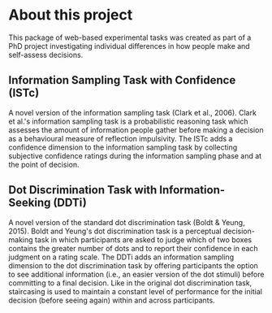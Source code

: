 # About this project

This package of web-based experimental tasks was created as part of a PhD project investigating individual differences in how people make and self-assess decisions.

## Information Sampling Task with Confidence (ISTc)

A novel version of the information sampling task (Clark et al., 2006). Clark et al.'s information sampling task is a probabilistic reasoning task which assesses the amount of information people gather before making a decision as a behavioural measure of reflection impulsivity. The ISTc adds a confidence dimension to the information sampling task by collecting subjective confidence ratings during the information sampling phase and at the point of decision.

## Dot Discrimination Task with Information-Seeking (DDTi)

A novel version of the standard dot discrimination task (Boldt & Yeung, 2015). Boldt and Yeung's dot discrimination task is a perceptual decision-making task in which participants are asked to judge which of two boxes contains the greater number of dots and to report their confidence in each judgment on a rating scale. The DDTi adds an information sampling dimension to the dot discrimination task by offering participants the option to see additional information (i.e., an easier version of the dot stimuli) before committing to a final decision. Like in the original dot discrimination task, staircasing is used to maintain a constant level of performance for the initial decision (before seeing again) within and across participants.